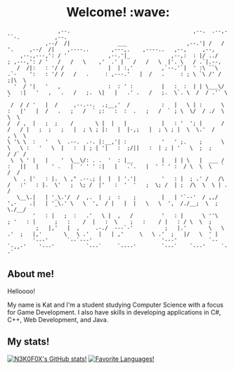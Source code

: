 <h1 align=center>Welcome! :wave:</h1>
<p>
                                                                                                                                                        
                    ,--.                                       ,--.  .--,-``-.           ,--.                                                            
                ,--/  /|               ___                   ,--.'| /   /     '.     ,--/  /|    ,----..       ,---,.    ,----..   ,--,     ,--,         
        ,--.,---,': / '             ,--.'|_             ,--,:  : |/ ../        ; ,---,': / '   /   /   \    ,'  .' |   /   /   \  |'. \   / .`|.--,     
       /  /|:   : '/ /              |  | :,'         ,`--.'`|  ' :\ ``\  .`-    ':   : '/ /   /   .     : ,---.'   |  /   .     : ; \ `\ /' / ;|\  \    
      '  / '|   '   ,               :  : ' :         |   :  :  | | \___\/   \   :|   '   ,   .   /   ;.  \|   |   .' .   /   ;.  \`. \  /  / .'` \  `   
     /  / / '   |  /     ,--.--.  .;__,'  /          :   |   \ | :      \   :   |'   |  /   .   ;   /  ` ;:   :  :  .   ;   /  ` ; \  \/  / ./  \ \  \  
    /  / ,  |   ;  ;    /       \ |  |   |           |   : '  '; |      /  /   / |   ;  ;   ;   |  ; \ ; |:   |  |-,;   |  ; \ ; |  \  \.'  /    , \  \ 
    \ '\ \  :   '   \  .--.  .-. |:__,'| :           '   ' ;.    ;      \  \   \ :   '   \  |   :  | ; | '|   :  ;/||   :  | ; | '   \  ;  ;     / /` / 
     \  \ ' |   |    '  \__\/: . .  '  : |__         |   | | \   |  ___ /   :   ||   |    ' .   |  ' ' ' :|   |   .'.   |  ' ' ' :  / \  \  \   ` /  /  
      \  . |'   : |.  \ ," .--.; |  |  | '.'|        '   : |  ; .' /   /\   /   :'   : |.  \'   ;  \; /  |'   :  '  '   ;  \; /  | ;  /\  \  \ | .  /   
       \__\.|   | '_\.'/  /  ,.  |  ;  :    ;        |   | '`--'  / ,,/  ',-    .|   | '_\.' \   \  ',  / |   |  |   \   \  ',  /./__;  \  ;  \./__/    
            '   : |   ;  :   .'   \ |  ,   /         '   : |      \ ''\        ; '   : |      ;   :    /  |   :  \    ;   :    / |   : / \  \  ;        
             ;   |,'   |  ,     .-./  ---`-'          ;   |.'       \   \     .'  ;   |,'       \   \ .'   |   | ,'     \   \ .'  ;   |/   \  ' |        
            '---'      `--`---'                      '---'          `--`-,,-'    '---'          `---`     `----'        `---`    `---'     `--`        
            
 </p>

 
## About me!

<p> Helloooo! </p>
<p> My name is Kat and I'm a student studying Computer Science with a focus for Game Development. I also have skills in developing applications in C#, C++, Web Development, and Java.</p>

## My stats!
[![N3K0F0X's GitHub stats!](https://github-readme-stats.vercel.app/api?username=N3K0F0X&show_icons=true&theme=rose_pine&rank_icon=github)](https://github.com/anuraghazra/github-readme-stats)
[![Favorite Languages!](https://github-readme-stats.vercel.app/api/top-langs/?username=N3K0F0X&theme=rose_pine)](https://github.com/anuraghazra/github-readme-stats)
